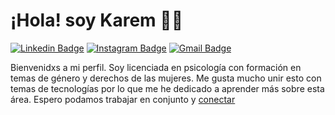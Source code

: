 # ¡Hola! soy Karem 👋✨

[![Linkedin Badge](https://img.shields.io/badge/-karemramírez-blue?style=flat&logo=Linkedin&logoColor=white&link=https://www.linkedin.com/in/karem-ram%C3%ADrez-629742249/)](https://www.linkedin.com/in/karem-ram%C3%ADrez-629742249/)
[![Instagram Badge](https://img.shields.io/badge/-@karem.nahra-purple?style=flat&logo=instagram&logoColor=white&link=https://instagram.com/karem.nahra/)](https://instagram.com/karem.nahra)
[![Gmail Badge](https://img.shields.io/badge/-karemcardoso1301-c14438?style=flat&logo=Gmail&logoColor=white&link=mailto:karemcardoso1301@gmail.com)](mailto:karemcardoso1301@gmail.com)

Bienvenidxs a mi perfil. Soy licenciada en psicología con formación en temas de género y derechos de las mujeres. Me gusta mucho unir esto con temas de tecnologías por lo que me he dedicado a aprender más sobre esta área. Espero podamos trabajar en conjunto y [conectar](https://www.linkedin.com/in/karem-ram%C3%ADrez-629742249/)


<!--
**Karemna13/karemna13** is a ✨ _special_ ✨ repository because its `README.md` (this file) appears on your GitHub profile.

Here are some ideas to get you started:

- 🔭 I’m currently working on ...
- 🌱 I’m currently learning ...
- 👯 I’m looking to collaborate on ...
- 🤔 I’m looking for help with ...
- 💬 Ask me about ...
- 📫 How to reach me: ...
- 😄 Pronouns: ...
- ⚡ Fun fact: ...
-->
